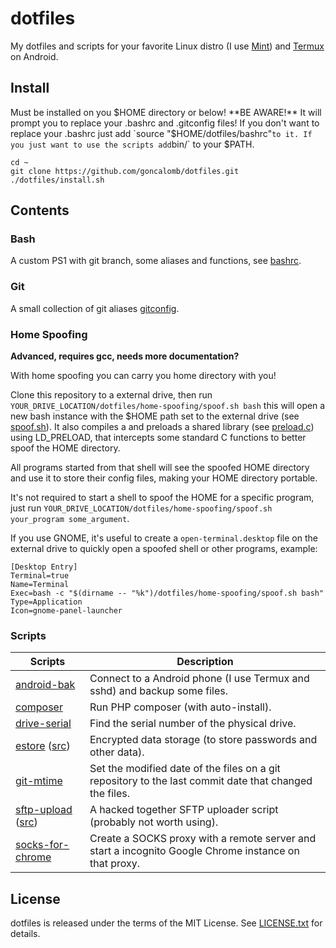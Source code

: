 # dotfiles

My dotfiles and scripts for your favorite Linux distro (I use [Mint](https://linuxmint.com/download.php)) and [Termux](https://termux.com/) on Android.

## Install

Must be installed on you $HOME directory or below! **BE AWARE!** It will prompt you to replace your .bashrc and .gitconfig files! If you don't want to replace your .bashrc just add `source "$HOME/dotfiles/bashrc"` to it. If you just want to use the scripts add `bin/` to your $PATH.

    cd ~
    git clone https://github.com/goncalomb/dotfiles.git
    ./dotfiles/install.sh

## Contents

### Bash

A custom PS1 with git branch, some aliases and functions, see [bashrc](bashrc).

### Git

A small collection of git aliases [gitconfig](gitconfig).

### Home Spoofing

**Advanced, requires gcc, needs more documentation?**

With home spoofing you can carry you home directory with you!

Clone this repository to a external drive, then run `YOUR_DRIVE_LOCATION/dotfiles/home-spoofing/spoof.sh bash` this will open a new bash instance with the $HOME path set to the external drive (see [spoof.sh](home-spoofing/spoof.sh)). It also compiles a and preloads a shared library (see [preload.c](home-spoofing/preload.c)) using LD_PRELOAD, that intercepts some standard C functions to better spoof the HOME directory.

All programs started from that shell will see the spoofed HOME directory and use it to store their config files, making your HOME directory portable.

It's not required to start a shell to spoof the HOME for a specific program, just run `YOUR_DRIVE_LOCATION/dotfiles/home-spoofing/spoof.sh your_program some_argument`.

If you use GNOME, it's useful to create a `open-terminal.desktop` file on the external drive to quickly open a spoofed shell or other programs, example:

    [Desktop Entry]
    Terminal=true
    Name=Terminal
    Exec=bash -c "$(dirname -- "%k")/dotfiles/home-spoofing/spoof.sh bash"
    Type=Application
    Icon=gnome-panel-launcher

### Scripts

Scripts | Description
--------|------------
[android-bak](bin/android-bak) | Connect to a Android phone (I use Termux and sshd) and backup some files.
[composer](bin/composer) | Run PHP composer (with auto-install).
[drive-serial](bin/drive-serial) | Find the serial number of the physical drive.
[estore](bin/estore) ([src](bin/src/estore.py)) | Encrypted data storage (to store passwords and other data).
[git-mtime](bin/git-mtime) | Set the modified date of the files on a git repository to the last commit date that changed the files.
[sftp-upload](bin/sftp-upload) ([src](bin/src/sftp-upload/sftp-upload.php)) | A hacked together SFTP uploader script (probably not worth using).
[socks-for-chrome](bin/socks-for-chrome) | Create a SOCKS proxy with a remote server and start a incognito Google Chrome instance on that proxy.

## License

dotfiles is released under the terms of the MIT License. See [LICENSE.txt](LICENSE.txt) for details.
